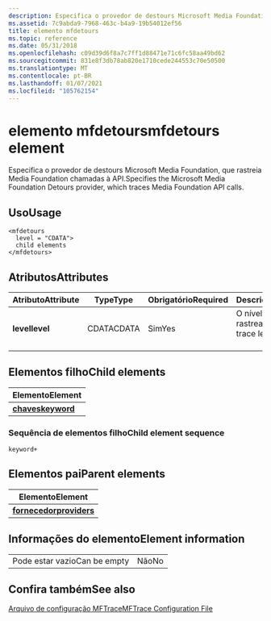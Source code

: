 ```yaml
---
description: Especifica o provedor de destours Microsoft Media Foundation, que rastreia Media Foundation chamadas à API.
ms.assetid: 7c9abda9-7968-463c-b4a9-19b54012ef56
title: elemento mfdetours
ms.topic: reference
ms.date: 05/31/2018
ms.openlocfilehash: c09d39d6f8a7c7ff1d88471e71c6fc58aa49bd62
ms.sourcegitcommit: 831e8f3db78ab820e1710cede244553c70e50500
ms.translationtype: MT
ms.contentlocale: pt-BR
ms.lasthandoff: 01/07/2021
ms.locfileid: "105762154"
---
```

# <a name="mfdetours-element"></a><span data-ttu-id="b0fa7-103">elemento mfdetours</span><span class="sxs-lookup"><span data-stu-id="b0fa7-103">mfdetours element</span></span>

<span data-ttu-id="b0fa7-104">Especifica o provedor de destours Microsoft Media Foundation, que rastreia Media Foundation chamadas à API.</span><span class="sxs-lookup"><span data-stu-id="b0fa7-104">Specifies the Microsoft Media Foundation Detours provider, which traces Media Foundation API calls.</span></span>

## <a name="usage"></a><span data-ttu-id="b0fa7-105">Uso</span><span class="sxs-lookup"><span data-stu-id="b0fa7-105">Usage</span></span>

``` syntax
<mfdetours
  level = "CDATA">
  child elements
</mfdetours>
```

## <a name="attributes"></a><span data-ttu-id="b0fa7-106">Atributos</span><span class="sxs-lookup"><span data-stu-id="b0fa7-106">Attributes</span></span>



| <span data-ttu-id="b0fa7-107">Atributo</span><span class="sxs-lookup"><span data-stu-id="b0fa7-107">Attribute</span></span>            | <span data-ttu-id="b0fa7-108">Type</span><span class="sxs-lookup"><span data-stu-id="b0fa7-108">Type</span></span>             | <span data-ttu-id="b0fa7-109">Obrigatório</span><span class="sxs-lookup"><span data-stu-id="b0fa7-109">Required</span></span>       | <span data-ttu-id="b0fa7-110">Descrição</span><span class="sxs-lookup"><span data-stu-id="b0fa7-110">Description</span></span>                             |
|----------------------|------------------|----------------|-----------------------------------------|
| <span data-ttu-id="b0fa7-111">**level**</span><span class="sxs-lookup"><span data-stu-id="b0fa7-111">**level**</span></span><br/> | <span data-ttu-id="b0fa7-112">CDATA</span><span class="sxs-lookup"><span data-stu-id="b0fa7-112">CDATA</span></span><br/> | <span data-ttu-id="b0fa7-113">Sim</span><span class="sxs-lookup"><span data-stu-id="b0fa7-113">Yes</span></span><br/> | <span data-ttu-id="b0fa7-114">O nível de rastreamento.</span><span class="sxs-lookup"><span data-stu-id="b0fa7-114">The trace level.</span></span><br/> <br/> |



## <a name="child-elements"></a><span data-ttu-id="b0fa7-115">Elementos filho</span><span class="sxs-lookup"><span data-stu-id="b0fa7-115">Child elements</span></span>



| <span data-ttu-id="b0fa7-116">Elemento</span><span class="sxs-lookup"><span data-stu-id="b0fa7-116">Element</span></span>                               |
|---------------------------------------|
| [<span data-ttu-id="b0fa7-117">**chaves**</span><span class="sxs-lookup"><span data-stu-id="b0fa7-117">**keyword**</span></span>](keyword.md)<br/> |



### <a name="child-element-sequence"></a><span data-ttu-id="b0fa7-118">Sequência de elementos filho</span><span class="sxs-lookup"><span data-stu-id="b0fa7-118">Child element sequence</span></span>

``` syntax
keyword+
```

## <a name="parent-elements"></a><span data-ttu-id="b0fa7-119">Elementos pai</span><span class="sxs-lookup"><span data-stu-id="b0fa7-119">Parent elements</span></span>



| <span data-ttu-id="b0fa7-120">Elemento</span><span class="sxs-lookup"><span data-stu-id="b0fa7-120">Element</span></span>                                   |
|-------------------------------------------|
| [<span data-ttu-id="b0fa7-121">**fornecedor**</span><span class="sxs-lookup"><span data-stu-id="b0fa7-121">**providers**</span></span>](providers.md)<br/> |



## <a name="element-information"></a><span data-ttu-id="b0fa7-122">Informações do elemento</span><span class="sxs-lookup"><span data-stu-id="b0fa7-122">Element information</span></span>



|              |     |
|--------------|-----|
| <span data-ttu-id="b0fa7-123">Pode estar vazio</span><span class="sxs-lookup"><span data-stu-id="b0fa7-123">Can be empty</span></span> | <span data-ttu-id="b0fa7-124">Não</span><span class="sxs-lookup"><span data-stu-id="b0fa7-124">No</span></span>  |



## <a name="see-also"></a><span data-ttu-id="b0fa7-125">Confira também</span><span class="sxs-lookup"><span data-stu-id="b0fa7-125">See also</span></span>

<dl> <dt>

[<span data-ttu-id="b0fa7-126">Arquivo de configuração MFTrace</span><span class="sxs-lookup"><span data-stu-id="b0fa7-126">MFTrace Configuration File</span></span>](mftrace-configuration-file.md)
</dt> </dl>

 

 




